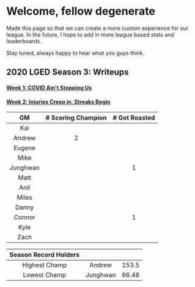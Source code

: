 # Welcome, fellow degenerate
Made this page so that we can create a more custom experience for our league. In the future, I hope to add in more league based stats and leaderboards.

Stay tuned, always happy to hear what you guys think.



## 2020 LGED Season 3: Writeups
#### [Week 1: COVID Ain't Stopping Us](./2020_writeups/week1_writeup_2020.md)

#### [Week 2: Injuries Creep in, Streaks Begin](./2020_writeups/week2_writeup_2020.md)



|    GM     | # Scoring Champion | # Got Roasted |
|:---------:|:------------------:|:-------------:|
| Kai       |                    |               |
| Andrew    |         2          |               |
| Eugene    |                    |               |
| Mike      |                    |               |
| Junghwan  |                    |       1       |
| Matt      |                    |               |
| Anil      |                    |               |
| Miles     |                    |               |
| Danny     |                    |               |
| Connor    |                    |       1       |
| Kyle      |                    |               |
| Zach      |                    |               |


|Season Record Holders|||
|:-----------:|:------------------:|:--------------|
|Highest Champ|       Andrew       |     153.5     |
|Lowest  Champ|      Junghwan      |     66.48     |
